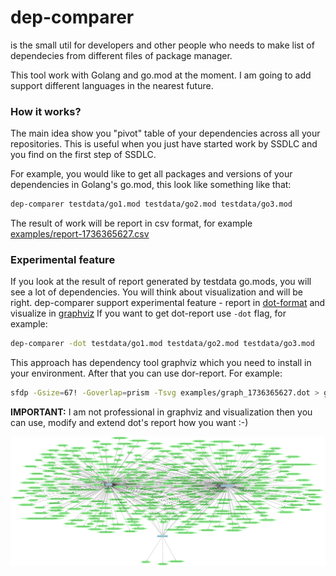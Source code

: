 # dep-comparer

is the small util for developers and other people who needs to make list of dependecies from different files of package manager.

This tool work with Golang and go.mod at the moment.
I am going to add support different languages in the nearest future.

### How it works?

The main idea show you "pivot" table of your dependencies across all your repositories.
This is useful when you just have started work by SSDLC and you find on the first step of SSDLC.

For example, you would like to get all packages and versions of your dependencies in Golang's go.mod, this look like something like that:
```bash
dep-comparer testdata/go1.mod testdata/go2.mod testdata/go3.mod
```
The result of work will be report in csv format, for example [examples/report-1736365627.csv](examples/report-1736365627.csv)

### Experimental feature

If you look at the result of report generated by testdata go.mods, you will see a lot of dependencies. 
You will think about visualization and will be right.
dep-comparer support experimental feature - report in [dot-format](https://en.wikipedia.org/wiki/DOT_(graph_description_language)) and visualize in [graphviz](https://graphviz.org/Gallery/directed/)
If you want to get dot-report use `-dot` flag, for example:
```bash
dep-comparer -dot testdata/go1.mod testdata/go2.mod testdata/go3.mod
```

This approach has dependency tool graphviz which you need to install in your environment.
After that you can use dor-report.
For example:
```bash
sfdp -Gsize=67! -Goverlap=prism -Tsvg examples/graph_1736365627.dot > graph_1736365627.dot/root.svg
```

**IMPORTANT:** I am not professional in graphviz and visualization then you can use, modify and extend dot's report how you want :-)

![](examples/root.svg)